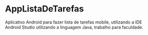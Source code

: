 # AppListaDeTarefas
Aplicativo Android para fazer lista de tarefas mobile, utilizando a IDE Android Studio utilizando a linguagem Java, trabalho para faculdade.
